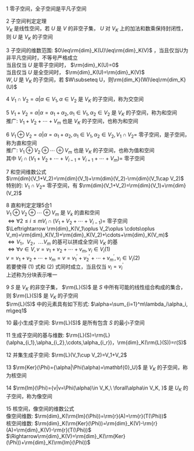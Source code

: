 1 零子空间，全子空间是平凡子空间    
    
2 子空间判定定理    
 $V_K$ 是线性空间，若 $U$ 是 $V$ 的非空子集， $U$ 对 $V_K$ 上的加法和数乘保持封闭性，则 $U$ 是 $V_K$ 的子空间    
    
3 子空间的维数范围:  $0\leq\rm{dim}_K(U)\leq\rm{dim}_K(V)$ ，当且仅当U为非平凡空间时，不等号严格成立    
当且仅当 $U$ 是零子空间时， $\rm{dim}_K(U)=0$     
当且仅当 $U$ 是全空间时， $\rm{dim}_K(U)=\rm{dim}_K(V)$     
 $W,U$ 是 $V_K$ 的子空间，若 $W\subseteq U，则\rm{dim_K}(W)\leq\rm{dim_K}(U)$     
    
4  $V_1\cap V_2={\alpha|\alpha\in V_1, \alpha\in V_2}$ 是 $V_K$ 的子空间，称为交空间    
    
5  $V_1+V_2={\alpha|\alpha=\alpha_1+\alpha_2, \alpha_1\in V_1, \alpha_2\in V_2}$ 是 $V_K$ 的子空间，称为和空间    
推广:  $V_1+V_2+\cdots+V_m$ 也是 $V_K$ 的子空间，也称为和空间    
    
6  $V_1\oplus V_2={\alpha|\alpha=\alpha_1+\alpha_2, \alpha_1\in V_1, \alpha_2\in V_2}, V_1\cap V_2=$ 零子空间，是子空间，称为直和空间    
推广:  $V_1\oplus V_2\oplus \cdots \oplus V_m$ 也是 $V_K$ 的子空间，也称为值和空间    
     其中 $V_i\cap(V_1+V_2+\cdots+V_{i-1}+V_{i+1}+\cdots+V_m)=$ 零子空间    
    
7 和空间维数公式    
 $\rm{dim}(V_1+V_2)=\rm{dim}(V_1)+\rm{dim}(V_2)-\rm{dim}(V_1\cap V_2)$     
特别的:  $V_1\cap V_2=$ 零子空间，有 $\rm{dim}(V_1+V_2)=\rm{dim}(V_1)+\rm{dim}(V_2)$     
    
8 直和判定定理5合1    
 $V_1\oplus V_2\oplus \cdots\oplus V_m$ 是 $V_k$ 的直和空间    
 $\Leftrightarrow \forall 2\leq i \leq m V_i\cap(V_1+V_2+\cdots+V_{i-1})=$ 零子空间    
 $\Leftrightarrow \rm{dim}_K(V_1\oplus V_2\oplus \cdots\oplus V_m)=\rm{dim}_K(V_1)+\rm{dim}_K(V_2)+\cdots+\rm{dim}_K(V_m)$     
 $\Leftrightarrow V_1，V_2，\cdots V_m$ 的基可以拼成全空间 $V_K$ 的基    
 $\Leftrightarrow \forall v\in V, v=v_1+v_2+\cdots+v_m, v_i\in V_i (1)$     
 $v=v_1+v_2+\cdots+v_m=v=v_1^\prime+v_2^\prime+\cdots+v_m^\prime, v_i\in V_i (2)$     
若要使得 $(1)$ 式和 $(2)$ 式同时成立，当且仅当  $v_i=v_i^\prime$     
上述称为分块表示唯一    
    
9  $S$ 是 $V_K$ 的非空子集， $\rm{L}(S)$ 是 $S$ 中所有可能的线性组合构成的集合，则 $\rm{L}(S)$ 是 $V_K$ 的子空间    
 $\rm{L}(S)$ 中的元素具有如下形式:  $\alpha=\sum_{i=1}^m\lambda_i\alpha_i, m\geq1$     
    
10 最小生成子空间:  $\rm{L}(S)$ 是所有包含 $S$ 的最小子空间    
    
11 生成子空间的基与维数:  $\rm{L}(S)=\rm{L}(\alpha_{i_1},\alpha_{i_2},\cdots,\alpha_{i_r})，\rm{dim}_K(\rm{L}(S))=r(S)$     
    
12 并集生成子空间:  $\rm{L}(V_1\cup V_2)=V_1+V_2$     
    
13  $\rm{Ker}(\Phi)={\alpha|\Phi(\alpha)=\mathbf{0}_U}$ 是 $V_K$ 的子空间，称为核空间    
    
14  $\rm{Im}(\Phi)={v|v=\Phi(\alpha)\in V_K,\ \forall\alpha\in V_K, }$ 是 $U_K$ 的子空间，称为像空间    
    
15 核空间，像空间的维数公式    
像空间维数:  $\rm{dim}_K(\rm{Im}(\Phi))=\rm{r}(A)=\rm{r}(T(\Phi))$     
核空间维数:  $\rm{dim}_K(\rm{Ker}(\Phi))=\rm{dim}_K(V)-\rm{r}(A)=\rm{dim}_K(V)-\rm{r}(T(\Phi))$     
 $\Rightarrow\rm{dim}_K(V)=\rm{dim}_K(\rm{Ker}(\Phi))+\rm{dim}_K(\rm{Im}(\Phi))$     
